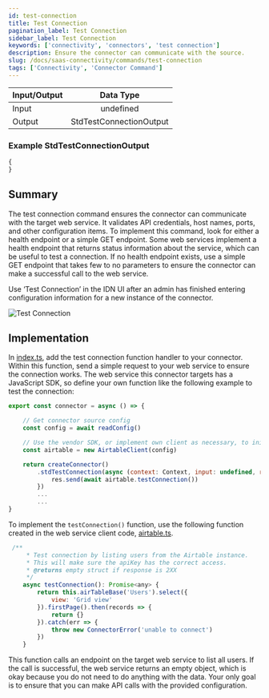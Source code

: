 ```yaml
---
id: test-connection
title: Test Connection
pagination_label: Test Connection
sidebar_label: Test Connection
keywords: ['connectivity', 'connectors', 'test connection']
description: Ensure the connector can communicate with the source.
slug: /docs/saas-connectivity/commands/test-connection
tags: ['Connectivity', 'Connector Command']
---
```


| Input/Output |        Data Type        |
| :----------- | :---------------------: |
| Input        |        undefined        |
| Output       | StdTestConnectionOutput |

### Example StdTestConnectionOutput

```javascript
{
}
```

## Summary

The test connection command ensures the connector can communicate with the target web service. It validates API credentials, host names, ports, and other configuration items. To implement this command, look for either a health endpoint or a simple GET endpoint. Some web services implement a health endpoint that returns status information about the service, which can be useful to test a connection. If no health endpoint exists, use a simple GET endpoint that takes few to no parameters to ensure the connector can make a successful call to the web service.

Use ‘Test Connection’ in the IDN UI after an admin has finished entering configuration information for a new instance of the connector.

![Test Connection](./img/test_command_idn.png)

## Implementation

In [index.ts](https://github.com/sailpoint-oss/airtable-example-connector/blob/main/src/index.ts), add the test connection function handler to your connector. Within this function, send a simple request to your web service to ensure the connection works. The web service this connector targets has a JavaScript SDK, so define your own function like the following example to test the connection:

```javascript
export const connector = async () => {

    // Get connector source config
    const config = await readConfig()

    // Use the vendor SDK, or implement own client as necessary, to initialize a client
    const airtable = new AirtableClient(config)

    return createConnector()
        .stdTestConnection(async (context: Context, input: undefined, res: Response<StdTestConnectionOutput>) => {
            res.send(await airtable.testConnection())
        })
        ...
        ...
}
```

To implement the `testConnection()` function, use the following function created in the web service client code, [airtable.ts](https://github.com/sailpoint-oss/airtable-example-connector/blob/main/src/airtable.ts).

```javascript
 /**
     * Test connection by listing users from the Airtable instance.
     * This will make sure the apiKey has the correct access.
     * @returns empty struct if response is 2XX
     */
    async testConnection(): Promise<any> {
        return this.airTableBase('Users').select({
            view: 'Grid view'
        }).firstPage().then(records => {
            return {}
        }).catch(err => {
            throw new ConnectorError('unable to connect')
        })
    }
```

This function calls an endpoint on the target web service to list all users. If the call is successful, the web service returns an empty object, which is okay because you do not need to do anything with the data. Your only goal is to ensure that you can make API calls with the provided configuration.
